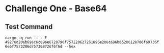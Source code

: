 # Challenge One - Base64

## Test Command
`cargo -q run -- --E 49276d206b696c6c696e6720796f757220627261696e206c696b65206120706f69736f6e6f7573206d757368726f6f6d --hex`
